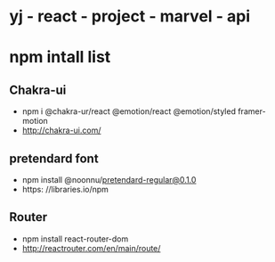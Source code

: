 # yj - react - project - marvel - api

# npm intall list

## Chakra-ui

- npm i @chakra-ur/react @emotion/react @emotion/styled framer-motion
- http://chakra-ui.com/

## pretendard font

- npm install @noonnu/pretendard-regular@0.1.0
- https: //libraries.io/npm

## Router

- npm install react-router-dom
- http://reactrouter.com/en/main/route/
